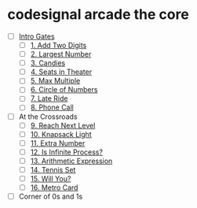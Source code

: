 # codesignal arcade the core

- [ ] [Intro Gates](./Intro%20Gates)
  - [ ] [1. Add Two Digits](./Intro%20Gates/1.Add%20Two%20Digits/)
  - [ ] [2. Largest Number](./Intro%20Gates/2.Largest%20Number/)
  - [ ] [3. Candies](./Intro%20Gates/3.Candies/)
  - [ ] [4. Seats in Theater](./Intro%20Gates/4.Seats%20in%20Theater/)
  - [ ] [5. Max Multiple](./Intro%20Gates/5.Max%20Multiple/)
  - [ ] [6. Circle of Numbers](./Intro%20Gates/6.Circle%20of%20Numbers/)
  - [ ] [7. Late Ride](./Intro%20Gates/7.Late%20Ride/)
  - [ ] [8. Phone Call](./Intro%20Gates/8.Phone%20Call/)
- [ ] At the Crossroads
  - [ ] [9. Reach Next Level](./At%20the%20Crossroads/9.Reach%20Next%20Level/)
  - [ ] [10. Knapsack Light](./At%20the%20Crossroads/10.Knapsack%20Light/)
  - [ ] [11. Extra Number](./At%20the%20Crossroads/11.Extra%20Number/)
  - [ ] [12. Is Infinite Process?](./At%20the%20Crossroads/12.Is%20Infinite%20Process?/)
  - [ ] [13. Arithmetic Expression](./At%20the%20Crossroads/13.Arithmetic%20Expression/)
  - [ ] [14. Tennis Set](./At%20the%20Crossroads/14.Tennis%20Set/)
  - [ ] [15. Will You?](./At%20the%20Crossroads/15.Will%20You?/)
  - [ ] [16. Metro Card](./At%20the%20Crossroads/16.Metro%20Card/)
- [ ] Corner of 0s and 1s